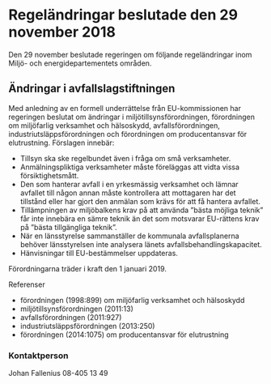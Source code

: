 # Regeländringar beslutade den 29 november 2018

Den 29 november beslutade regeringen om följande regeländringar inom Miljö\- och energidepartementets områden.


## Ändringar i avfallslagstiftningen

Med anledning av en formell underrättelse från EU\-kommissionen har regeringen beslutat om ändringar i miljötillsynsförordningen, förordningen om miljöfarlig verksamhet och hälsoskydd, avfallsförordningen, industriutsläppsförordningen och förordningen om producentansvar för elutrustning. Förslagen innebär:

* Tillsyn ska ske regelbundet även i fråga om små verksamheter.
* Anmälningspliktiga verksamheter måste föreläggas att vidta vissa försiktighetsmått.
* Den som hanterar avfall i en yrkesmässig verksamhet och lämnar avfallet till någon annan måste kontrollera att mottagaren har det tillstånd eller har gjort den anmälan som krävs för att få hantera avfallet.
* Tillämpningen av miljöbalkens krav på att använda ”bästa möjliga teknik” får inte innebära en sämre teknik än det som motsvarar EU\-rättens krav på ”bästa tillgängliga teknik”.
* När en länsstyrelse sammanställer de kommunala avfallsplanerna behöver länsstyrelsen inte analysera länets avfallsbehandlingskapacitet.
* Hänvisningar till EU\-bestämmelser uppdateras.

Förordningarna träder i kraft den 1 januari 2019\.

Referenser

* förordningen (1998:899\) om miljöfarlig verksamhet och hälsoskydd
* miljötillsynsförordningen (2011:13\)
* avfallsförordningen (2011:927\)
* industriutsläppsförordningen (2013:250\)
* förordningen (2014:1075\) om producentansvar för elutrustning

### Kontaktperson

Johan Fallenius 08\-405 13 49
